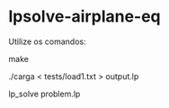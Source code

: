 # lpsolve-airplane-eq

Utilize os comandos:

make

./carga < tests/load1.txt > output.lp

lp_solve problem.lp
